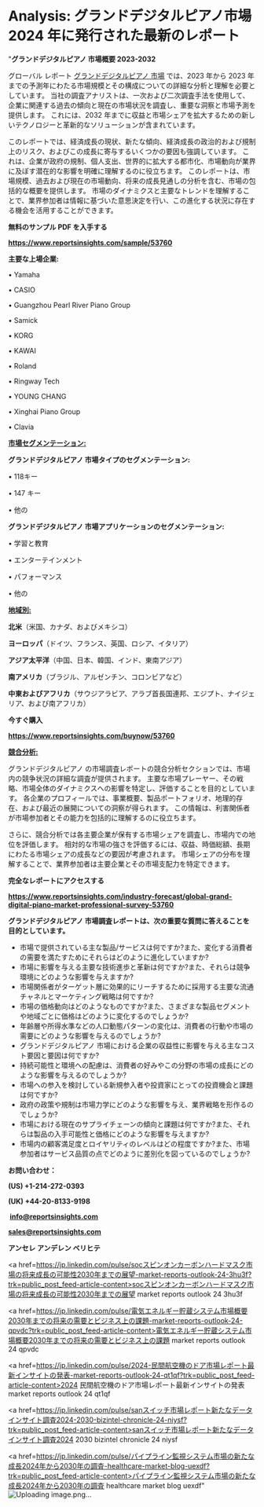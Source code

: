 # Analysis: グランドデジタルピアノ市場 2024 年に発行された最新のレポート

"<strong>グランドデジタルピアノ 市場概要 2023-2032</strong>

グローバル レポート <a href=https://www.reportsinsights.com/sample/53760>グランドデジタルピアノ 市場</a> では、2023 年から 2023 年までの予測年にわたる市場規模とその構成についての詳細な分析と理解を必要としています。 当社の調査アナリストは、一次および二次調査手法を使用して、企業に関連する過去の傾向と現在の市場状況を調査し、重要な洞察と市場予測を提供します。 これには、2032 年までに収益と市場シェアを拡大​​するための新しいテクノロジーと革新的なソリューションが含まれています。

このレポートでは、経済成長の現状、新たな傾向、経済成長の政治的および規制上のリスク、およびこの成長に寄与するいくつかの要因も強調しています。 これは、企業が政府の規制、個人支出、世界的に拡大する都市化、市場動向が業界に及ぼす潜在的な影響を明確に理解するのに役立ちます。 このレポートは、市場規模、過去および現在の市場動向、将来の成長見通しの分析を含む、市場の包括的な概要を提供します。 市場のダイナミクスと主要なトレンドを理解することで、業界参加者は情報に基づいた意思決定を行い、この進化する状況に存在する機会を活用することができます。

<strong><b>無料のサンプル PDF を入手する</b></strong>

<a href=https://www.reportsinsights.com/sample/53760><strong><u>https://www.reportsinsights.com/sample/53760</u></strong></a>

<strong>主要な上場企業:</strong>

• Yamaha

• CASIO

• Guangzhou Pearl River Piano Group

• Samick

• KORG

• KAWAI

• Roland

• Ringway Tech

• YOUNG CHANG

• Xinghai Piano Group

• Clavia

<strong><u>市場セグメンテーション</u></strong><strong><u>:</u></strong>

<strong>グランドデジタルピアノ 市場タイプのセグメンテーション:</strong>

• 118キー

• 147 キー

• 他の

<strong>グランドデジタルピアノ 市場アプリケーションのセグメンテーション:</strong>

• 学習と教育

• エンターテインメント

• パフォーマンス

• 他の

<strong><u>地域別</u></strong><strong><u>:</u></strong>

<strong>北米</strong>（米国、カナダ、およびメキシコ）

<strong>ヨーロッパ</strong>（ドイツ、フランス、英国、ロシア、イタリア）

<strong>アジア太平洋</strong>（中国、日本、韓国、インド、東南アジア）

<strong>南アメリカ</strong>（ブラジル、アルゼンチン、コロンビアなど）

<strong>中東およびアフリカ</strong>（サウジアラビア、アラブ首長国連邦、エジプト、ナイジェリア、および南アフリカ）

<strong>今すぐ購入</strong>

<a href=https://www.reportsinsights.com/buynow/53760><strong><u>https://www.reportsinsights.com/buynow/53760</u></strong></a>

<strong><u>競合分析:</u></strong>

グランドデジタルピアノ の市場調査レポートの競合分析セクションでは、市場内の競争状況の詳細な調査が提供されます。 主要な市場プレーヤー、その戦略、市場全体のダイナミクスへの影響を特定し、評価することを目的としています。 各企業のプロフィールでは、事業概要、製品ポートフォリオ、地理的存在、および最近の展開についての洞察が得られます。 この情報は、利害関係者が市場参加者とその能力を包括的に理解するのに役立ちます。

さらに、競合分析では各主要企業が保有する市場シェアを調査し、市場内での地位を評価します。 相対的な市場の強さを評価するには、収益、時価総額、長期にわたる市場シェアの成長などの要因が考慮されます。 市場シェアの分布を理解することで、業界参加者は主要企業とその市場支配力を特定できます。

<strong>完全なレポートにアクセスする</strong>

<a href=https://www.reportsinsights.com/industry-forecast/global-grand-digital-piano-market-professional-survey-53760><strong><u><b>https://www.reportsinsights.com/industry-forecast/global-grand-digital-piano-market-professional-survey-53760</b></u></strong></a>

<strong><b>グランドデジタルピアノ 市場調査レポートは、次の重要な質問に答えることを目的としています。</b></strong>
<ul>
  <li>市場で提供されている主な製品/サービスは何ですか?また、変化する消費者の需要を満たすためにそれらはどのように進化していますか?</li>
  <li>市場に影響を与える主要な技術進歩と革新は何ですか?また、それらは競争環境にどのような影響を与えますか?</li>
  <li>市場関係者がターゲット層に効果的にリーチするために採用する主要な流通チャネルとマーケティング戦略は何ですか?</li>
  <li>市場の価格動向はどのようなものですか?また、さまざまな製品セグメントや地域ごとに価格はどのように変化するのでしょうか?</li>
  <li>年齢層や所得水準などの人口動態パターンの変化は、消費者の行動や市場の需要にどのような影響を与えるのでしょうか?</li>
  <li>グランドデジタルピアノ 市場における企業の収益性に影響を与える主なコスト要因と要因は何ですか?</li>
  <li>持続可能性と環境への配慮は、消費者の好みやこの分野の市場の成長にどのような影響を与えるのでしょうか?</li>
  <li>市場への参入を検討している新規参入者や投資家にとっての投資機会と課題は何ですか?</li>
  <li>政府の政策や規制は市場力学にどのような影響を与え、業界戦略を形作るのでしょうか?</li>
  <li>市場における現在のサプライチェーンの傾向と課題は何ですか?また、それらは製品の入手可能性と価格にどのような影響を与えますか?</li>
  <li>市場内の顧客満足度とロイヤリティのレベルはどの程度ですか?また、市場参加者はサービス品質の点でどのように差別化を図っているのでしょうか?</li>
</ul>
<strong>お問い合わせ：</strong>

<strong>(US) +1-214-272-0393</strong>

<strong>(UK) +44-20-8133-9198</strong>

<strong> </strong><a href=info@reportsinsights.com><strong><u>info@reportsinsights.com</u></strong></a>

<a href=sales@reportsinsights.com><strong><u>sales@reportsinsights.com</u></strong></a>

<strong>アンセレ アンデレン ベリヒテ</strong>

<a href=https://jp.linkedin.com/pulse/socスピンオンカーボンハードマスク市場の将来成長の可能性2030年までの展望-market-reports-outlook-24-3hu3f?trk=public_post_feed-article-content>socスピンオンカーボンハードマスク市場の将来成長の可能性2030年までの展望 market reports outlook 24 3hu3f</a>

<a href=https://jp.linkedin.com/pulse/電気エネルギー貯蔵システム市場概要2030年までの将来の需要とビジネス上の課題-market-reports-outlook-24-qpvdc?trk=public_post_feed-article-content>電気エネルギー貯蔵システム市場概要2030年までの将来の需要とビジネス上の課題 market reports outlook 24 qpvdc</a>

<a href=https://jp.linkedin.com/pulse/2024-民間航空機のドア市場レポート最新インサイトの発表-market-reports-outlook-24-qt1qf?trk=public_post_feed-article-content>2024 民間航空機のドア市場レポート最新インサイトの発表 market reports outlook 24 qt1qf</a>

<a href=https://jp.linkedin.com/pulse/sanスイッチ市場レポート新たなデータインサイト調査2024-2030-bizintel-chronicle-24-niysf?trk=public_post_feed-article-content>sanスイッチ市場レポート新たなデータインサイト調査2024 2030 bizintel chronicle 24 niysf</a>

<a href=https://jp.linkedin.com/pulse/パイプライン監視システム市場の新たな成長2024年から2030年の調査-healthcare-market-blog-uexdf?trk=public_post_feed-article-content>パイプライン監視システム市場の新たな成長2024年から2030年の調査 healthcare market blog uexdf</a>"
![Uploading image.png…]()
